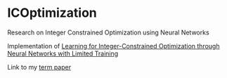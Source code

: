 # ICOptimization

Research on Integer Constrained Optimization using Neural Networks

Implementation of [Learning for Integer-Constrained Optimization through Neural Networks with Limited Training](https://arxiv.org/abs/2011.05399)

Link to my [term paper](tex/main.pdf)
